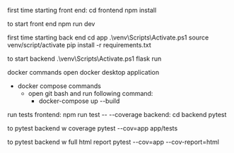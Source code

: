 first time starting front end:
  cd frontend
  npm install

to start front end
  npm run dev

first time starting back end
  cd app
  .\venv\Scripts\Activate.ps1
  source venv/script/activate
  pip install -r requirements.txt
  
to start backend
  .\venv\Scripts\Activate.ps1
  flask run

docker commands
open docker desktop application
- docker compose commands
  - open git bash and run following command:
    - docker-compose up --build

run tests
  frontend:
    npm run test -- --coverage
  backend:
    cd backend
    pytest

to pytest backend w coverage
  pytest --cov=app app/tests
  
to pytest backend w full html report
  pytest --cov=app --cov-report=html
